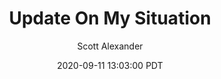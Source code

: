 ---
layout: podcast
title: "Update On My Situation"
author: Scott Alexander
description: https://slatestarcodex.com/2020/09/11/update-on-my-situation/
date: 2020-09-11 13:03:00 PDT
length: 1103818
duration: 276
guid: update-on-my-situation
---